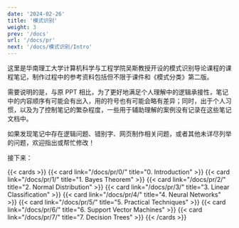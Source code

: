 ```yaml
---
date: '2024-02-26'
title: '模式识别'
weight: 3
prev: '/docs'
url: '/docs/pr'
next: '/docs/模式识别/Intro'
---
```


这里是华南理工大学计算机科学与工程学院吴斯教授开设的模式识别导论课程的课程笔记，制作过程中的参考资料包括但不限于课件和《模式分类》第二版。

需要说明的是，与原 PPT 相比，为了更好地满足个人理解中的逻辑承接性，笔记中的内容顺序有可能会有出入，用的符号也有可能会略有差异；同时，出于个人习惯，以及为了控制笔记的繁杂程度，一些用于辅助理解的案例没有记录在这些笔记文档中。

如果发现笔记中存在逻辑问题、错别字、网页制作相关问题，或者其他未详尽列举的问题，欢迎指出或帮忙修改！

接下来：

{{< cards >}}
  {{< card link="/docs/pr/0/" title="0. Introduction" >}}
  {{< card link="/docs/pr/1/" title="1. Bayes Theorem" >}}
  {{< card link="/docs/pr/2/" title="2. Normal Distribution" >}}
  {{< card link="/docs/pr/3/" title="3. Linear Classification" >}}
  {{< card link="/docs/pr/4/" title="4. Neural Networks" >}}
  {{< card link="/docs/pr/5/" title="5. Practical Techniques" >}}
  {{< card link="/docs/pr/6/" title="6. Support Vector Machines" >}}
  {{< card link="/docs/pr/7/" title="7. Decision Trees" >}}
{{< /cards >}}